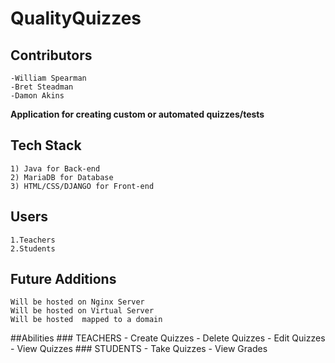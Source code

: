 # QualityQuizzes  
## Contributors
    -William Spearman  
    -Bret Steadman  
    -Damon Akins  
**Application for creating custom or automated quizzes/tests**  
## Tech Stack 
    1) Java for Back-end  
    2) MariaDB for Database  
    3) HTML/CSS/DJANGO for Front-end  
## Users
    1.Teachers  
    2.Students  
## Future Additions
    Will be hosted on Nginx Server  
    Will be hosted on Virtual Server  
    Will be hosted  mapped to a domain  
##Abilities
    ### TEACHERS
        - Create Quizzes
        - Delete Quizzes 
        - Edit Quizzes
        - View Quizzes
    ### STUDENTS
        - Take Quizzes
        - View Grades
